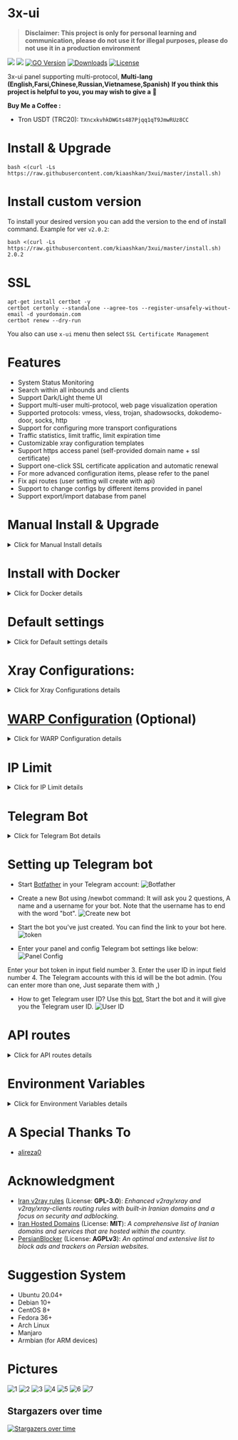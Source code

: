 # 3x-ui

> **Disclaimer: This project is only for personal learning and communication, please do not use it for illegal purposes, please do not use it in a production environment**

[![](https://img.shields.io/github/v/release/mhsanaei/3x-ui.svg)](https://github.com/MHSanaei/3x-ui/releases)
[![](https://img.shields.io/github/actions/workflow/status/mhsanaei/3x-ui/release.yml.svg)](#)
[![GO Version](https://img.shields.io/github/go-mod/go-version/mhsanaei/3x-ui.svg)](#)
[![Downloads](https://img.shields.io/github/downloads/mhsanaei/3x-ui/total.svg)](#)
[![License](https://img.shields.io/badge/license-GPL%20V3-blue.svg?longCache=true)](https://www.gnu.org/licenses/gpl-3.0.en.html)

3x-ui panel supporting multi-protocol, **Multi-lang (English,Farsi,Chinese,Russian,Vietnamese,Spanish)**
**If you think this project is helpful to you, you may wish to give a** :star2:

**Buy Me a Coffee :**

- Tron USDT (TRC20): `TXncxkvhkDWGts487Pjqq1qT9JmwRUz8CC`

# Install & Upgrade

```
bash <(curl -Ls https://raw.githubusercontent.com/kiaashkan/3xui/master/install.sh)
```

# Install custom version

To install your desired version you can add the version to the end of install command. Example for ver `v2.0.2`:

```
bash <(curl -Ls https://raw.githubusercontent.com/kiaashkan/3xui/master/install.sh) 2.0.2
```

# SSL

```
apt-get install certbot -y
certbot certonly --standalone --agree-tos --register-unsafely-without-email -d yourdomain.com
certbot renew --dry-run
```

You also can use `x-ui` menu then select `SSL Certificate Management`

# Features

- System Status Monitoring
- Search within all inbounds and clients
- Support Dark/Light theme UI
- Support multi-user multi-protocol, web page visualization operation
- Supported protocols: vmess, vless, trojan, shadowsocks, dokodemo-door, socks, http
- Support for configuring more transport configurations
- Traffic statistics, limit traffic, limit expiration time
- Customizable xray configuration templates
- Support https access panel (self-provided domain name + ssl certificate)
- Support one-click SSL certificate application and automatic renewal
- For more advanced configuration items, please refer to the panel
- Fix api routes (user setting will create with api)
- Support to change configs by different items provided in panel
- Support export/import database from panel

# Manual Install & Upgrade

<details>
  <summary>Click for Manual Install details</summary>

1. To download the latest version of the compressed package directly to your server, run the following command:

```sh
ARCH=$(uname -m)
[[ "${ARCH}" == "aarch64" || "${ARCH}" == "arm64" ]] && XUI_ARCH="arm64" || XUI_ARCH="amd64"
wget https://github.com/MHSanaei/3x-ui/releases/latest/download/x-ui-linux-${XUI_ARCH}.tar.gz
```

2. Once the compressed package is downloaded, execute the following commands to install or upgrade x-ui:

```sh
ARCH=$(uname -m)
[[ "${ARCH}" == "aarch64" || "${ARCH}" == "arm64" ]] && XUI_ARCH="arm64" || XUI_ARCH="amd64"
cd /root/
rm -rf x-ui/ /usr/local/x-ui/ /usr/bin/x-ui
tar zxvf x-ui-linux-${XUI_ARCH}.tar.gz
chmod +x x-ui/x-ui x-ui/bin/xray-linux-* x-ui/x-ui.sh
cp x-ui/x-ui.sh /usr/bin/x-ui
cp -f x-ui/x-ui.service /etc/systemd/system/
mv x-ui/ /usr/local/
systemctl daemon-reload
systemctl enable x-ui
systemctl restart x-ui
```

</details>

# Install with Docker

<details>
  <summary>Click for Docker details</summary>

1. Install Docker:

   ```sh
   bash <(curl -sSL https://get.docker.com)
   ```

2. Clone the Project Repository:

   ```sh
   git clone https://github.com/MHSanaei/3x-ui.git
   cd 3x-ui
   ```

3. Start the Service

   ```sh
   docker compose up -d
   ```

   OR

   ```sh
   docker run -itd \
      -e XRAY_VMESS_AEAD_FORCED=false \
      -v $PWD/db/:/etc/x-ui/ \
      -v $PWD/cert/:/root/cert/ \
      --network=host \
      --restart=unless-stopped \
      --name 3x-ui \
      ghcr.io/mhsanaei/3x-ui:latest
   ```

</details>

# Default settings

<details>
  <summary>Click for Default settings details</summary>

- Port: 2053
- username and password will be generated randomly if you skip to modify your own security(x-ui "7")
- database path: /etc/x-ui/x-ui.db
- xray config path: /usr/local/x-ui/bin/config.json

Before you set ssl on settings

- http://ip:2053/panel
- http://domain:2053/panel

After you set ssl on settings

- https://yourdomain:2053/panel
</details>

# Xray Configurations:

<details>
  <summary>Click for Xray Configurations details</summary>

**copy and paste to xray Configuration :** (you don't need to do this if you have a fresh install)

- [traffic](./media/configs/traffic.json)
- [traffic + Block all Iran IP address](./media/configs/traffic+block-iran-ip.json)
- [traffic + Block all Iran Domains](./media/configs/traffic+block-iran-domains.json)
- [traffic + Block Ads + Use IPv4 for Google](./media/configs/traffic+block-ads+ipv4-google.json)
- [traffic + Block Ads + Route Google + Netflix + Spotify + OpenAI (ChatGPT) to WARP](./media/configs/traffic+block-ads+warp.json)

</details>

# [WARP Configuration](https://gitlab.com/fscarmen/warp) (Optional)

<details>
  <summary>Click for WARP Configuration details</summary>

If you want to use routing to WARP follow steps as below:

1. If you already installed warp, you can uninstall using below command:

   ```sh
   warp u
   ```

2. Install WARP on **socks proxy mode**:

   ```sh
   bash <(curl -sSL https://raw.githubusercontent.com/hamid-gh98/x-ui-scripts/main/install_warp_proxy.sh)
   ```

3. Turn on the config you need in panel or [Copy and paste this file to Xray Configuration](./media/configs/traffic+block-ads+warp.json)

   Config Features:

   - Block Ads
   - Route Google + Netflix + Spotify + OpenAI (ChatGPT) to WARP
   - Fix Google 403 error

</details>

# IP Limit

<details>
  <summary>Click for IP Limit details</summary>

**Note: IP Limit won't work correctly when using IP Tunnel**

- For versions up to `v1.6.1`:

  - IP limit is built-in into the panel.

- For versions `v1.7.0` and newer:

  - To make IP Limit work properly, you need to install fail2ban and its required files by following these steps:

    1. Use the `x-ui` command inside the shell.
    2. Select `IP Limit Management`.
    3. Choose the appropriate options based on your needs.
   
  - make sure you have access.log on your Xray Configuration
  
  ```sh
    "log": {
    "loglevel": "warning",
    "access": "./access.log",
    "error": "./error.log"
    },
  ```

</details>

# Telegram Bot

<details>
  <summary>Click for Telegram Bot details</summary>

X-UI supports daily traffic notification, panel login reminder and other functions through the Tg robot. To use the Tg robot, you need to apply for the specific application tutorial. You can refer to the [blog](https://coderfan.net/how-to-use-telegram-bot-to-alarm-you-when-someone-login-into-your-vps.html)
Set the robot-related parameters in the panel background, including:

- Tg robot Token
- Tg robot ChatId
- Tg robot cycle runtime, in crontab syntax
- Tg robot Expiration threshold
- Tg robot Traffic threshold
- Tg robot Enable send backup in cycle runtime
- Tg robot Enable CPU usage alarm threshold

Reference syntax:

- 30 \* \* \* \* \* //Notify at the 30s of each point
- 0 \*/10 \* \* \* \* //Notify at the first second of each 10 minutes
- @hourly // hourly notification
- @daily // Daily notification (00:00 in the morning)
- @weekly // weekly notification
- @every 8h // notify every 8 hours

# Telegram Bot Features

- Report periodic
- Login notification
- CPU threshold notification
- Threshold for Expiration time and Traffic to report in advance
- Support client report menu if client's telegram username added to the user's configurations
- Support telegram traffic report searched with UUID (VMESS/VLESS) or Password (TROJAN) - anonymously
- Menu based bot
- Search client by email ( only admin )
- Check all inbounds
- Check server status
- Check depleted users
- Receive backup by request and in periodic reports
- Multi language bot
</details>

# Setting up Telegram bot

- Start [Botfather](https://t.me/BotFather) in your Telegram account:
    ![Botfather](./media/botfather.png)
  
- Create a new Bot using /newbot command: It will ask you 2 questions, A name and a username for your bot. Note that the username has to end with the word "bot".
    ![Create new bot](./media/newbot.png)

- Start the bot you've just created. You can find the link to your bot here.
    ![token](./media/token.png)

- Enter your panel and config Telegram bot settings like below:
![Panel Config](./media/panel-bot-config.png)

Enter your bot token in input field number 3.
Enter the user ID in input field number 4. The Telegram accounts with this id will be the bot admin. (You can enter more than one, Just separate them with ,)

- How to get Telegram user ID? Use this [bot](https://t.me/useridinfobot), Start the bot and it will give you the Telegram user ID.
![User ID](./media/user-id.png)


# API routes

<details>
  <summary>Click for API routes details</summary>

- `/login` with `POST` user data: `{username: '', password: ''}` for login
- `/panel/api/inbounds` base for following actions:

| Method | Path                               | Action                                      |
| :----: | ---------------------------------- | ------------------------------------------- |
| `GET`  | `"/list"`                          | Get all inbounds                            |
| `GET`  | `"/get/:id"`                       | Get inbound with inbound.id                 |
| `GET`  | `"/getClientTraffics/:email"`      | Get Client Traffics with email              |
| `GET`  | `"/createbackup"`                  | Telegram bot sends backup to admins         |
| `POST` | `"/add"`                           | Add inbound                                 |
| `POST` | `"/del/:id"`                       | Delete Inbound                              |
| `POST` | `"/update/:id"`                    | Update Inbound                              |
| `POST` | `"/clientIps/:email"`              | Client Ip address                           |
| `POST` | `"/clearClientIps/:email"`         | Clear Client Ip address                     |
| `POST` | `"/addClient"`                     | Add Client to inbound                       |
| `POST` | `"/:id/delClient/:clientId"`       | Delete Client by clientId\*                 |
| `POST` | `"/updateClient/:clientId"`        | Update Client by clientId\*                 |
| `POST` | `"/:id/resetClientTraffic/:email"` | Reset Client's Traffic                      |
| `POST` | `"/resetAllTraffics"`              | Reset traffics of all inbounds              |
| `POST` | `"/resetAllClientTraffics/:id"`    | Reset traffics of all clients in an inbound |
| `POST` | `"/delDepletedClients/:id"`        | Delete inbound depleted clients (-1: all)   |
| `POST` | `"/onlines"`                       | Get Online users ( list of emails )       |

\*- The field `clientId` should be filled by:

- `client.id` for VMESS and VLESS
- `client.password` for TROJAN
- `client.email` for Shadowsocks


- [API Documentation](https://documenter.getpostman.com/view/16802678/2s9YkgD5jm)
- [<img src="https://run.pstmn.io/button.svg" alt="Run In Postman" style="width: 128px; height: 32px;">](https://app.getpostman.com/run-collection/16802678-1a4c9270-ac77-40ed-959a-7aa56dc4a415?action=collection%2Ffork&source=rip_markdown&collection-url=entityId%3D16802678-1a4c9270-ac77-40ed-959a-7aa56dc4a415%26entityType%3Dcollection%26workspaceId%3D2cd38c01-c851-4a15-a972-f181c23359d9)
</details>

# Environment Variables

<details>
  <summary>Click for Environment Variables details</summary>

| Variable       |                      Type                      | Default       |
| -------------- | :--------------------------------------------: | :------------ |
| XUI_LOG_LEVEL  | `"debug"` \| `"info"` \| `"warn"` \| `"error"` | `"info"`      |
| XUI_DEBUG      |                   `boolean`                    | `false`       |
| XUI_BIN_FOLDER |                    `string`                    | `"bin"`       |
| XUI_DB_FOLDER  |                    `string`                    | `"/etc/x-ui"` |
| XUI_LOG_FOLDER |                    `string`                    | `"/var/log"`  |

Example:

```sh
XUI_BIN_FOLDER="bin" XUI_DB_FOLDER="/etc/x-ui" go build main.go
```

</details>

# A Special Thanks To

- [alireza0](https://github.com/alireza0/)

# Acknowledgment

- [Iran v2ray rules](https://github.com/chocolate4u/Iran-v2ray-rules) (License: **GPL-3.0**): _Enhanced v2ray/xray and v2ray/xray-clients routing rules with built-in Iranian domains and a focus on security and adblocking._
- [Iran Hosted Domains](https://github.com/bootmortis/iran-hosted-domains) (License: **MIT**): _A comprehensive list of Iranian domains and services that are hosted within the country._
- [PersianBlocker](https://github.com/MasterKia/PersianBlocker) (License: **AGPLv3**): _An optimal and extensive list to block ads and trackers on Persian websites._

# Suggestion System

- Ubuntu 20.04+
- Debian 10+
- CentOS 8+
- Fedora 36+
- Arch Linux
- Manjaro
- Armbian (for ARM devices)

# Pictures

![1](./media/1.png)
![2](./media/2.png)
![3](./media/3.png)
![4](./media/4.png)
![5](./media/5.png)
![6](./media/6.png)
![7](./media/7.png)

## Stargazers over time

[![Stargazers over time](https://starchart.cc/MHSanaei/3x-ui.svg)](https://starchart.cc/MHSanaei/3x-ui)
